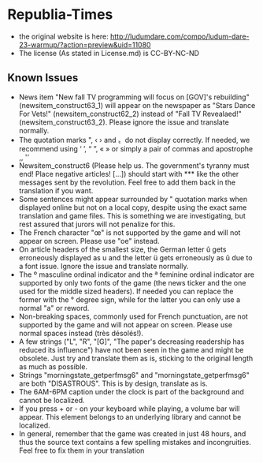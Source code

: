 # Republia-Times

* the original website is here: http://ludumdare.com/compo/ludum-dare-23-warmup/?action=preview&uid=11080
* The license (As stated in License.md) is CC-BY-NC-ND

## Known Issues

* News item "New fall TV programming will focus on [GOV]'s rebuilding" (newsitem_construct63_1) will appear on the newspaper as "Stars Dance For Vets!" (newsitem_construct62_2) instead of "Fall TV Revealaed!" (newsitem_construct63_2). Please ignore the issue and translate normally.
* The quotation marks ", ‹ › and 〟do not display correctly. If needed, we recommend using ‘ ’, “ ”, « » or simply a pair of commas and apostrophe ,, ''
* Newsitem_construct6 (Please help us. The government's tyranny must end! Place negative articles! [...]) should start with *** like the other messages sent by the revolution. Feel free to add them back in the translation if you want.
* Some sentences might appear surrounded by " quotation marks when displayed online but not on a local copy, despite using the exact same translation and game files. This is something we are investigating, but rest assured that jurors will not penalize for this.
* The French character "œ" is not supported by the game and will not appear on screen. Please use "oe" instead.
* On article headers of the smallest size, the German letter û gets erroneously displayed as u and the letter ü gets erroneously as û due to a font issue. Ignore the issue and translate normally.
* The º masculine ordinal indicator and the ª feminine ordinal indicator are supported by only two fonts of the game (the news ticker and the one used for the middle sized headers). If needed you can replace the former with the ° degree sign, while for the latter you can only use a normal "a" or reword.
* Non-breaking spaces, commonly used for French punctuation, are not supported by the game and will not appear on screen. Please use normal spaces instead (très désolés!).
* A few strings ("L", "R", "[G]", "The paper's decreasing readership has reduced its influence") have not been seen in the game and might be obsolete. Just try and translate them as is, sticking to the original length as much as possible.
* Strings "morningstate_getperfmsg6" and "morningstate_getperfmsg6" are both "DISASTROUS". This is by design, translate as is.
* The 6AM-6PM caption under the clock is part of the background and cannot be localized.
* If you press + or - on your keyboard while playing, a volume bar will appear. This element belongs to an underlying library and cannot be localized.
* In general, remember that the game was created in just 48 hours, and thus the source text contains a few spelling mistakes and incongruities. Feel free to fix them in your translation
